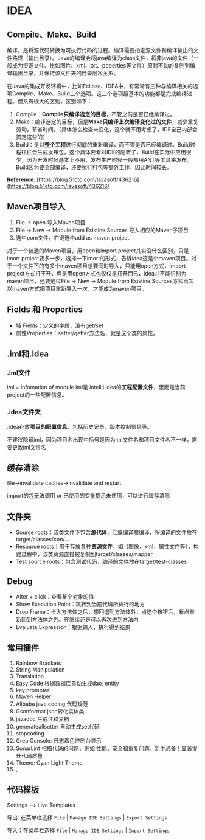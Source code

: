# IDEA

## Compile、Make、Build

编译，是将源代码转换为可执行代码的过程。编译需要指定源文件和编译输出的文件路径（输出目录）。Java的编译会将java编译为class文件，将非java的文件（一般成为资源文件、比如图片、xml、txt、poperties等文件）原封不动的复制到编译输出目录，并保持源文件夹的目录层次关系。

在Java的集成开发环境中，比如Eclipse、IDEA中，有常常有三种与编译相关的选项Compile、Make、Build三个选项。这三个选项最基本的功能都是完成编译过程。但又有很大的区别，区别如下：

1. Compile：**Compile只编译选定的目标**，不管之前是否已经编译过。
2. Make：编译选定的目标，但是**Make只编译上次编译变化过的文件**，减少重复劳动，节省时间。（具体怎么检查未变化，这个就不用考虑了，IDE自己内部会搞定这些的）
3. Build：是对**整个工程**进行彻底的重新编译，而不管是否已经编译过。Build过程往往会生成发布包，这个具体要看对IDE的配置了，Build在实际中应用很少，因为开发时候基本上不用，发布生产时候一般都用ANT等工具来发布。Build因为要全部编译，还要执行打包等额外工作，因此时间较长。

**Reference**: [https://blog.51cto.com/lavasoft/436216](https://blog.51cto.com/lavasoft/436216)

## **Maven项目导入**

1. File -> open 导入Maven项目
2. File -> New -> Module from Existine Sources 导入相应的Maven子项目
3. 选中pom文件，右键选中add as maven project

对于一个普通的Maven项目，用open和import project其实没什么区别，只是imort project要多一步，选择一下imort的形式，告诉idea这是个maven项目。对于一个文件下的有多个maven项目想要同时导入，只能用open方式，import project方式打不开，但是用open方式也仅仅是打开而已，idea并不能识别为maven项目，还要通过File -> New -> Module from Existine Sources方式再次以maven方式把项目重新导入一次，才能成为maven项目。

## Fields  和 Properties

- 域 Fields：定义的字段，没有get/set
- 属性Properties：setter/getter方法名，就是这个类的属性。

## .iml和.idea

### **.iml文件**

iml =  infomation of module
iml是 intellij idea的**工程配置文件**，里面是当前project的一些配置信息。

### **.idea文件夹**

.idea存放**项目的配置信息**，包括历史记录，版本控制信息等。

不建议隐藏iml，因为项目名出现中括号是因为iml文件名和项目文件名不一样，需要更改iml文件名

## **缓存清除**

file->invalidate caches->invalidate and restart

import的包无法调用 or 已使用的变量提示未使用，可以进行缓存清除

## **文件夹**

- Source roots：该类文件下包含**源代码**，汇编编译期编译，将编译的文件放在target/classes/con/...
- Resource roots：用于存放各种**资源文件**，如（图像，xml，属性文件等），构建过程中，该类资源直接被复制到target/classes/mapper
- Test source roots：包含测试代码，编译的文件放在target/test-classes

## Debug

- Alter + click：查看某个对象的值
- Show Execution Point：跳转到当前代码所执行的地方
- Drop Frame：步入方法体之后，想回退到方法体外，点这个按钮后，断点重新回到方法体之外。在继续还是可以再次进到方法内
- Evaluate Expression：根据输入，执行得到结果

## 常用插件

1. Rainbow Brackets
2. String Manipulation
3. Translation
4. Easy Code 根据数据库自动生成dao, entity
5. key promoter 
6. Maven Helper
7. Alibaba java coding 代码规范
8. Gsonformat json转化实体类 
9. javadoc  生成注释文档  
10. generateallsetter 自动生成set代码 
11. stopcoding
12. Grep Console: 日志着色控制台显示 
13. SonarLint  扫描代码的问题，例如 性能，安全和重复问题。新手必备！显著提升代码质量
14. Theme: Cyan Light Theme
15. ,

## 代码模板

Settings --> Live Templates

导出: 在菜单栏选择 `File` | `Manage IDE Settings` | `Export Settings`

导入：在菜单栏选择 `File` | `Manage IDE Settings` | `Import Settings`